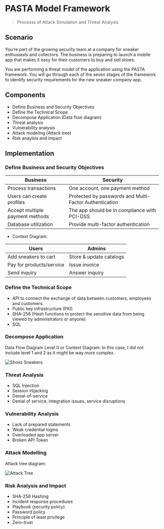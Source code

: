 # PASTA Model Framework
> Processs of Attack Simulation and Threat Analysis

## Scenario 
You’re part of the growing security team at a company for sneaker enthusiasts and collectors. The business is preparing to launch a mobile app that makes it easy for their customers to buy and sell shoes. 

You are performing a threat model of the application using the PASTA framework. You will go through each of the seven stages of the framework to identify security requirements for the new sneaker company app.

## Components 
* Define Business and Security Objectives
* Define the Technical Scope
* Decompose Application (Data flow diagram)
* Threat analysis
* Vulnerability analysis
* Attack modeling (Attack tree)
* Risk anaylsis and impact

## Implementation

### Define Business and Security Objectives 
|Business| Security |
|---|---|
|Process transactions|One account, one payment method|
|Users can create profiles| Protected by passwords and Multi-Factor Authentication|
|Accept multiple payment methods| The app should be in compliance with PCI-DSS|
|Database utilization |Provide multi-factor authentication|


* Context Diagram:
  
|Users|Admins|
|---|---|
|Add sneakers to cart|Store & update catalogs|
|Pay for products/service|Issue invoice|
|Send inquiry |Answer inquiry|

### Define the Technical Scope
* API to connect the exchange of data between customers, employees and customers.
* Public key infrastructure (PKI)
* SHA-256 (Hash functions to protect the sensitive data from being viewed by administrators or anyone)
* SQL
  
### Decompose Application
Data Flow Diagram Level 0 or Context Diagram:
In this case, I did not include level 1 and 2 as it might be way more complex. 

 ![Shoes Sneakers](https://github.com/Kwangsa19/Ketmanto-Google-Cybersecurity-Portfolio/assets/135963482/ef4cdb65-228c-4a8d-be4e-927f6e42e036)

### Threat Analysis
* SQL Injection
* Session Hijacking
* Denial-of-service
* Denial of service, integration issues, service disruptions
 
### Vulnerability Analysis
* Lack of prepared statements
* Weak credential logins
* Overloaded app server
* Broken API Token

### Attack Modelling
Attack tree diagram: 

![Attack Tree](https://github.com/Kwangsa19/Ketmanto-Google-Cybersecurity-Portfolio/assets/135963482/80791f97-92bb-41d8-be20-6681d1a8ed37)

### Risk Analysis and Impact 
* SHA-256 Hashing
* Incident response procedures
* Playbook (security policy)
* Password policy
* Principle of least privilege
* Zero-trust
